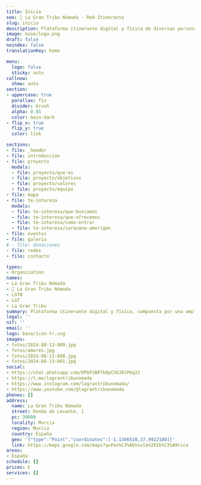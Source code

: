 ```yaml
---
title: Inicio
seo: 👣 La Gran Tribu Nómada - Red Itinerante
slug: inicio
description: Plataforma itinerante digital y física de diversas personas con valores similares, para potenciar dones y desarrollar una vida compartida, libre y dinámica.
image: base/logo.png
draft: false
noindex: false
translationKey: home

menu:
  logo: false
  sticky: auto
callnow:
  show: auto
section:
- uppercase: true
  parallax: fix
  divider: brush
  alpha: 0.85
  color: main-dark
- flip_x: true
  flip_y: true
  color: link

sections:
- file: _header
- file: introduccion
- file: proyecto
  modals:
  - file: proyecto/que-es
  - file: proyecto/objetivos
  - file: proyecto/valores
  - file: proyecto/equipo
- file: mapa
- file: te-interesa
  modals:
  - file: te-interesa/que-buscamos
  - file: te-interesa/que-ofrecemos
  - file: te-interesa/como-entrar
  - file: te-interesa/caravana-amorigen
- file: eventos
- file: galeria
# - file: donaciones
- file: redes
- file: contacto

types:
- Organization
names:
- La Gran Tribu Nómada
- 👣 La Gran Tribu Nómada
- LGTN
- LGT
- La Gran Tribu
summary: Plataforma itinerante digital y física, compuesta por una amplia diversidad de personas con un enfoque de vida y valores similares, que buscan potenciar sus dones y desarrollar una vida compartida, libre y dinámica.
legal: ''
nif: ''
email: ''
logo: base/icon-tr.svg
images:
- fotos/2024-08-13-009.jpg
- fotos/amores.jpg
- fotos/2024-08-13-008.jpg
- fotos/2024-08-13-001.jpg
social:
- https://chat.whatsapp.com/DPbPJBRTk8pChDJBJP6q22
- https://t.me/lagrantribunomada
- https://www.instagram.com/lagrantribunomada/
- https://www.youtube.com/@lagrantribunomada
phones: []
address:
  name: La Gran Tribu Nómada
  street: Ronda de Levante, 1
  pc: 30008
  locality: Murcia
  region: Murcia
  country: España
  geo: '{"type":"Point","coordinates":[-1.1306520,37.9922180]}'
  link: https://maps.google.com/maps?q=Pen%C3%ADnsula%20Ib%C3%A9rica
areas:
- España
schedule: []
prices: €
services: []
---
```

